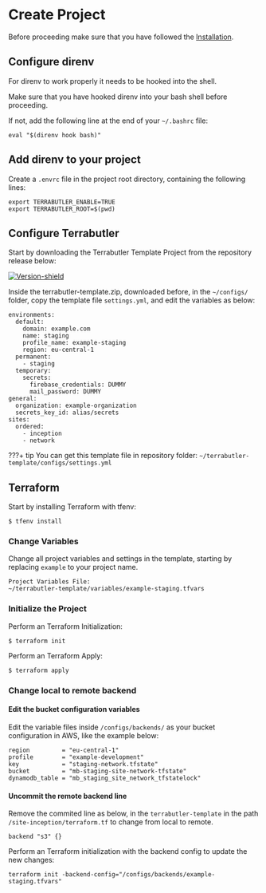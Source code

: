 # Create Project

Before proceeding make sure that you have followed the [Installation](installation.md). 

## Configure direnv

For direnv to work properly it needs to be hooked into the shell.

Make sure that you have hooked direnv into your bash shell before proceeding. 

If not, add the following line at the end of your `~/.bashrc` file:

```
eval "$(direnv hook bash)"
```

## Add direnv to your project

Create a `.envrc` file in the project root directory, containing the following lines:

```
export TERRABUTLER_ENABLE=TRUE
export TERRABUTLER_ROOT=$(pwd)
```

## Configure Terrabutler

Start by downloading the Terrabutler Template Project from the repository release below: 

[![Version-shield]](https://github.com/lucascanero/terrabutler-template/archive/refs/heads/example-template.zip)

Inside the terrabutler-template.zip, downloaded before, in the `~/configs/` folder, copy the template file `settings.yml`, and edit the variables as below:


```
environments:
  default:
    domain: example.com
    name: staging
    profile_name: example-staging
    region: eu-central-1
  permanent:
    - staging
  temporary:
    secrets:
      firebase_credentials: DUMMY
      mail_password: DUMMY
general:
  organization: example-organization
  secrets_key_id: alias/secrets
sites:
  ordered:
    - inception
    - network
```

???+ tip
    You can get this template file in repository folder: 
    `~/terrabutler-template/configs/settings.yml`

## Terraform

Start by installing Terraform with tfenv:

```shell
$ tfenv install 
```

### Change Variables

Change all project variables and settings in the template, starting by replacing `example` to your project name.

```shell
Project Variables File:
~/terrabutler-template/variables/example-staging.tfvars
```

### Initialize the Project
 
Perform an Terraform Initialization:

```shell
$ terraform init
```
Perform an Terraform Apply:

```shell
$ terraform apply
```

### Change local to remote backend

#### Edit the bucket configuration variables

Edit the variable files inside `/configs/backends/` as your bucket configuration in AWS, like the example below:
```
region         = "eu-central-1"
profile        = "example-development"
key            = "staging-network.tfstate"
bucket         = "mb-staging-site-network-tfstate"
dynamodb_table = "mb_staging_site_network_tfstatelock"

```

#### Uncommit the remote backend line
 Remove the commited line as below, in the `terrabutler-template` in the path `/site-inception/terraform.tf` to change from local to remote.

```
backend "s3" {}
```

Perform an Terraform initialization with the backend config to update the new changes:

```shell
terraform init -backend-config="/configs/backends/example-staging.tfvars"
```







 [Version-shield]: https://img.shields.io/badge/terrabutler_Template-Download-%23121011.svg?style=for-the-badge&logo=github&colorA=273133&colorB=0093ee "Latest version"

 
